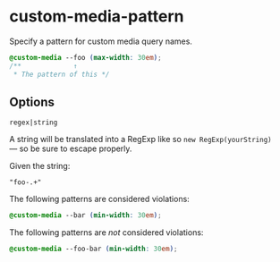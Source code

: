 # custom-media-pattern

Specify a pattern for custom media query names.

<!-- prettier-ignore -->
```css
@custom-media --foo (max-width: 30em);
/**             ↑
 * The pattern of this */
```

## Options

`regex|string`

A string will be translated into a RegExp like so `new RegExp(yourString)` — so be sure to escape properly.

Given the string:

```
"foo-.+"
```

The following patterns are considered violations:

<!-- prettier-ignore -->
```css
@custom-media --bar (min-width: 30em);
```

The following patterns are _not_ considered violations:

<!-- prettier-ignore -->
```css
@custom-media --foo-bar (min-width: 30em);
```
